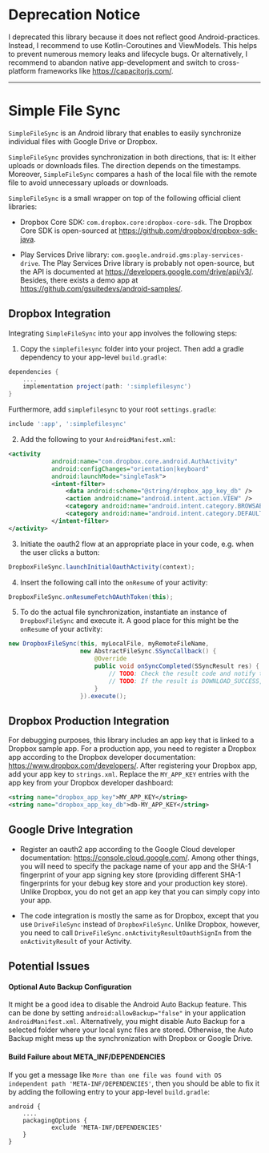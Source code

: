 # Deprecation Notice

I deprecated this library because it does not reflect good Android-practices.
Instead, I recommend to use Kotlin-Coroutines and ViewModels.
This helps to prevent numerous memory leaks and lifecycle bugs.
Or alternatively, I recommend to abandon native app-development and switch to cross-platform frameworks like https://capacitorjs.com/.

____

# Simple File Sync

``SimpleFileSync`` is an Android library that enables to easily synchronize individual files with Google Drive or Dropbox.

``SimpleFileSync`` provides synchronization in both directions, that is: It either uploads or downloads files.
The direction depends on the timestamps.
Moreover, ``SimpleFileSync`` compares a hash of the local file with the remote file to avoid unnecessary uploads or downloads.


``SimpleFileSync`` is a small wrapper on top of the following official client libraries:

- Dropbox Core SDK: `com.dropbox.core:dropbox-core-sdk`.
The Dropbox Core SDK is open-sourced at https://github.com/dropbox/dropbox-sdk-java.


- Play Services Drive library: `com.google.android.gms:play-services-drive`.
The Play Services Drive library is probably not open-source, but the API is documented at https://developers.google.com/drive/api/v3/.
Besides, there exists a demo app at https://github.com/gsuitedevs/android-samples/.

## Dropbox Integration
Integrating ``SimpleFileSync`` into your app involves the following steps:

1. Copy the `simplefilesync` folder into your project.
Then add a gradle dependency to your app-level `build.gradle`:
```Groovy
dependencies {
    ....
    implementation project(path: ':simplefilesync')
}
```
Furthermore, add `simplefilesync` to your root `settings.gradle`:
```Groovy
include ':app', ':simplefilesync'
```

2. Add the following to your `AndroidManifest.xml`:
```XML
<activity
            android:name="com.dropbox.core.android.AuthActivity"
            android:configChanges="orientation|keyboard"
            android:launchMode="singleTask">
            <intent-filter>
                <data android:scheme="@string/dropbox_app_key_db" />
                <action android:name="android.intent.action.VIEW" />
                <category android:name="android.intent.category.BROWSABLE" />
                <category android:name="android.intent.category.DEFAULT" />
            </intent-filter>
</activity>
```

3. Initiate the oauth2 flow at an appropriate place in your code, e.g. when the user clicks a button:
```Java
DropboxFileSync.launchInitialOauthActivity(context);
```

4. Insert the following call into the `onResume` of your activity:
```Java
DropboxFileSync.onResumeFetchOAuthToken(this);
```

5. To do the actual file synchronization, instantiate an instance of `DropboxFileSync` and execute it.
A good place for this might be the `onResume` of your activity:
```Java
new DropboxFileSync(this, myLocalFile, myRemoteFileName,
                    new AbstractFileSync.SSyncCallback() {
                        @Override
                        public void onSyncCompleted(SSyncResult res) {
                            // TODO: Check the result code and notify the user about success or failure.
                            // TODO: If the result is DOWNLOAD_SUCCESS, then you will probably need to copy the temporary download file to a permanent storage location.
                        }
                    }).execute();
```

## Dropbox Production Integration

For debugging purposes, this library includes an app key that is linked to a Dropbox sample app.
For a production app, you need to register a Dropbox app according to the Dropbox developer documentation: https://www.dropbox.com/developers/.
After registering your Dropbox app, add your app key to `strings.xml`. 
Replace the `MY_APP_KEY` entries with the app key from your Dropbox developer dashboard:
```XML
<string name="dropbox_app_key">MY_APP_KEY</string>
<string name="dropbox_app_key_db">db-MY_APP_KEY</string>
```

## Google Drive Integration

- Register an oauth2 app according to the Google Cloud developer documentation:
https://console.cloud.google.com/.
Among other things, you will need to specify the package name of your app
and the SHA-1 fingerprint of your app signing key store (providing different SHA-1 fingerprints for your debug key store and your production key store).
Unlike Dropbox, you do not get an app key that you can simply copy into your app.

- The code integration is mostly the same as for Dropbox, except that you use `DriveFileSync` instead of `DropboxFileSync`.
Unlike Dropbox, however, you need to call `DriveFileSync.onActivityResultOauthSignIn` from the `onActivityResult` of your Activity.

## Potential Issues

#### Optional Auto Backup Configuration
It might be a good idea to disable the Android Auto Backup feature.
This can be done by setting `android:allowBackup="false"` in your application `AndroidManifest.xml`.
Alternatively, you might disable Auto Backup for a selected folder where your local sync files are stored.
Otherwise, the Auto Backup might mess up the synchronization with Dropbox or Google Drive.


#### Build Failure about META_INF/DEPENDENCIES
If you get a message like `More than one file was found with OS independent path 'META-INF/DEPENDENCIES'`,
then you should be able to fix it by adding the following entry to your app-level `build.gradle`:
```
android {
    ....
    packagingOptions {
            exclude 'META-INF/DEPENDENCIES'
    }
}
```

